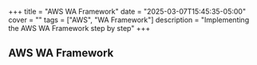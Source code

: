 +++
title = "AWS WA Framework"
date = "2025-03-07T15:45:35-05:00"
cover = ""
tags = ["AWS", "WA Framework"]
description = "Implementing the AWS WA Framework step by step"
+++

## AWS WA Framework
